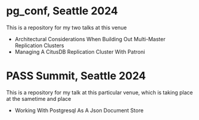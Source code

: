 # pg_conf, Seattle 2024
This is a repository for my two talks at this venue
- Architectural Considerations When Building Out Multi-Master Replication Clusters
- Managing A CitusDB Replication Cluster With Patroni

 # PASS Summit, Seattle 2024
 This is a repository for my talk at this particular venue, which is taking place at the sametime and place
- Working With Postgresql As A Json Document Store
